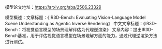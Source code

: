 模型论文地址：https://arxiv.org/abs/2506.23329

模型概述：文章标题：《IR3D-Bench: Evaluating Vision-Language Model Scene Understanding as Agentic Inverse Rendering》
中文文章标题：《IR3D-Bench：将视觉语言模型的场景理解评估为代理逆渲染》
文章内容：提出IR3D-Bench基准，用于评估视觉语言模型在场景理解方面的能力，通过代理逆渲染方法进行测试。
